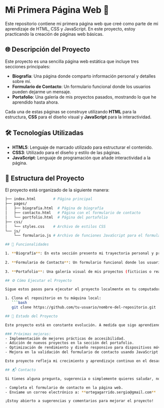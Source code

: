 # Mi Primera Página Web 🚀

Este repositorio contiene mi primera página web que creé como parte de mi aprendizaje de HTML, CSS y JavaScript. En este proyecto, estoy practicando la creación de páginas web básicas.

## 🌐 Descripción del Proyecto

Este proyecto es una sencilla página web estática que incluye tres secciones principales:

- **Biografía**: Una página donde comparto información personal y detalles sobre mí.
- **Formulario de Contacto**: Un formulario funcional donde los usuarios pueden dejarme un mensaje.
- **Portafolio**: Una galería de mis proyectos pasados, mostrando lo que he aprendido hasta ahora.

Cada una de estas páginas se construye utilizando **HTML** para la estructura, **CSS** para el diseño visual y **JavaScript** para la interactividad.

## 🛠️ Tecnologías Utilizadas

- **HTML5**: Lenguaje de marcado utilizado para estructurar el contenido.
- **CSS3**: Utilizado para el diseño y estilo de las páginas.
- **JavaScript**: Lenguaje de programación que añade interactividad a la página.

## 📂 Estructura del Proyecto

El proyecto está organizado de la siguiente manera:

```bash
├── index.html        # Página principal
├── pages/
│   ├── biografia.html  # Página de biografía
│   ├── contacto.html   # Página con el formulario de contacto
│   └── portfolio.html  # Página del portafolio
├── css/
│   └── styles.css    # Archivo de estilos CSS
└── js/
    └── formulario.js # Archivo de funciones JavaScript para el formulario

## 🚀 Funcionalidades

1. **Biografía**: En esta sección presento mi trayectoria personal y profesional, detallando mis intereses, experiencias y habilidades clave. Sirve como una introducción para que los visitantes puedan conocerme mejor.
   
2. **Formulario de Contacto**: Un formulario funcional donde los usuarios pueden dejarme un mensaje. Está construido con HTML y validaciones básicas en JavaScript, y simula el envío de correos electrónicos o mensajes directos. Esta funcionalidad permite que cualquier visitante se comunique de forma sencilla.
   
3. **Portafolio**: Una galería visual de mis proyectos (ficticios o reales), donde muestro las habilidades que he aprendido a lo largo del tiempo. Cada proyecto cuenta con una breve descripción y, en algunos casos, enlaces para verlos en acción.

## ⚙️ Cómo Ejecutar el Proyecto

Sigue estos pasos para ejecutar el proyecto localmente en tu computadora:

1. Clona el repositorio en tu máquina local:
   ```bash
   git clone https://github.com/tu-usuario/nombre-del-repositorio.git

## 🚧 Estado del Proyecto

Este proyecto está en constante evolución. A medida que sigo aprendiendo nuevas técnicas y tecnologías relacionadas con el desarrollo web, se irán añadiendo mejoras y nuevas funcionalidades.

### Próximas mejoras:
- Implementación de mejores prácticas de accesibilidad.
- Adición de nuevos proyectos en la sección del portafolio.
- Optimización de rendimiento y diseño responsivo para dispositivos móviles.
- Mejora en la validación del formulario de contacto usando JavaScript avanzado.

Este proyecto refleja mi crecimiento y aprendizaje continuo en el desarrollo web.

## 📬 Contacto

Si tienes alguna pregunta, sugerencia o simplemente quieres saludar, no dudes en contactarme a través de los siguientes medios:

- Completa el formulario de contacto en la página web.
- Envíame un correo electrónico a: **ortegagarrido.sergio@gmail.com**

¡Estoy abierto a sugerencias y comentarios para mejorar el proyecto!
